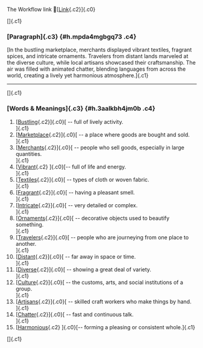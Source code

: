 The Workflow link
👏[[Link](https://www.google.com/url?q=http://www.google.com&sa=D&source=editors&ust=1761396008262190&usg=AOvVaw1qr97r8dPNB4W4JPf9g2U9){.c2}]{.c0}

[]{.c1}

### [Paragraph]{.c3} {#h.mpda4mgbgq73 .c4}

[In the bustling marketplace, merchants displayed vibrant textiles,
fragrant spices, and intricate ornaments. Travelers from distant lands
marveled at the diverse culture, while local artisans showcased their
craftsmanship. The air was filled with animated chatter, blending
languages from across the world, creating a lively yet harmonious
atmosphere.]{.c1}

------------------------------------------------------------------------

[]{.c1}

### [Words & Meanings]{.c3} {#h.3aalkbh4jm0b .c4}

1.  [[Bustling](https://www.google.com/url?q=http://www.google.com&sa=D&source=editors&ust=1761396008263759&usg=AOvVaw36sq4aJlkPQr0NDdvYTBTb){.c2}]{.c0}[ --
    full of lively activity.\
    ]{.c1}
2.  [[Marketplace](https://www.google.com/url?q=http://www.google.com&sa=D&source=editors&ust=1761396008264178&usg=AOvVaw0KPtsAbtkwIKWSyhhpu9vK){.c2}]{.c0}[ --
    a place where goods are bought and sold.\
    ]{.c1}
3.  [[Merchants](https://www.google.com/url?q=http://www.google.com&sa=D&source=editors&ust=1761396008264506&usg=AOvVaw0mL4XEw0Cj4FGYou8vejvI){.c2}]{.c0}[ --
    people who sell goods, especially in large quantities.\
    ]{.c1}
4.  [[Vibrant](https://www.google.com/url?q=http://www.google.com&sa=D&source=editors&ust=1761396008264809&usg=AOvVaw1iSYOvy9vhMcOhEGfP3xdD){.c2}
    ]{.c0}[-- full of life and energy.\
    ]{.c1}
5.  [[Textiles](https://www.google.com/url?q=http://www.google.com&sa=D&source=editors&ust=1761396008265072&usg=AOvVaw3YiTVmMEtoR1iw3sabyfNe){.c2}]{.c0}[ --
    types of cloth or woven fabric.\
    ]{.c1}
6.  [[Fragrant](https://www.google.com/url?q=http://www.google.com&sa=D&source=editors&ust=1761396008265419&usg=AOvVaw0UHDOEA3i4uCeNA2y_K6qU){.c2}]{.c0}[ --
    having a pleasant smell.\
    ]{.c1}
7.  [[Intricate](https://www.google.com/url?q=http://www.google.com&sa=D&source=editors&ust=1761396008265697&usg=AOvVaw3A-bPBtL01L-8BBh03p3zA){.c2}]{.c0}[ --
    very detailed or complex.\
    ]{.c1}
8.  [[Ornaments](https://www.google.com/url?q=http://www.google.com&sa=D&source=editors&ust=1761396008266011&usg=AOvVaw0vQuPtrGYQmzld8D57myws){.c2}]{.c0}[ --
    decorative objects used to beautify something.\
    ]{.c1}
9.  [[Travelers](https://www.google.com/url?q=http://www.google.com&sa=D&source=editors&ust=1761396008266305&usg=AOvVaw2HU7F3Tw5xFSnbQYNjX0ua){.c2}]{.c0}[ --
    people who are journeying from one place to another.\
    ]{.c1}
10. [[Distant](https://www.google.com/url?q=http://www.google.com&sa=D&source=editors&ust=1761396008266612&usg=AOvVaw3gqwyfdKAronDUF97TyNHO){.c2}]{.c0}[ --
    far away in space or time.\
    ]{.c1}
11. [[Diverse](https://www.google.com/url?q=http://www.google.com&sa=D&source=editors&ust=1761396008266920&usg=AOvVaw15NLJUk57ZNRAKTJGmtEAf){.c2}]{.c0}[ --
    showing a great deal of variety.\
    ]{.c1}
12. [[Culture](https://www.google.com/url?q=http://www.google.com&sa=D&source=editors&ust=1761396008267198&usg=AOvVaw2Z6g8PzWci52oPJ3o0w9Df){.c2}]{.c0}[ --
    the customs, arts, and social institutions of a group.\
    ]{.c1}
13. [[Artisans](https://www.google.com/url?q=http://www.google.com&sa=D&source=editors&ust=1761396008267512&usg=AOvVaw19Y_V3gOmVvFvwWa04qI_m){.c2}]{.c0}[ --
    skilled craft workers who make things by hand.\
    ]{.c1}
14. [[Chatter](https://www.google.com/url?q=http://www.google.com&sa=D&source=editors&ust=1761396008267825&usg=AOvVaw1hO4wDrpsNrxtahcYPMKyp){.c2}]{.c0}[ --
    fast and continuous talk.\
    ]{.c1}
15. [[Harmonious](https://www.google.com/url?q=http://www.google.com&sa=D&source=editors&ust=1761396008268096&usg=AOvVaw0oic_l8zyroemIO2z_ix3F){.c2}
    ]{.c0}[-- forming a pleasing or consistent whole.]{.c1}

[]{.c1}
